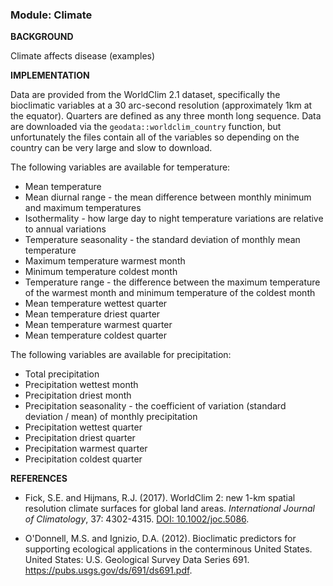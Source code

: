 ### **Module: Climate**

**BACKGROUND**

Climate affects disease (examples)

**IMPLEMENTATION**

Data are provided from the WorldClim 2.1 dataset, specifically the bioclimatic variables at a 30 arc-second resolution (approximately 1km at the equator). Quarters are defined as any three month long sequence. Data are downloaded via the `geodata::worldclim_country` function, but unfortunately the files contain all of the variables so depending on the country can be very large and slow to download.

The following variables are available for temperature: 

- Mean temperature
- Mean diurnal range - the mean difference between monthly minimum and maximum temperatures
- Isothermality - how large day to night temperature variations are relative to annual variations
- Temperature seasonality - the standard deviation of monthly mean temperature
- Maximum temperature warmest month 
- Minimum temperature coldest month
- Temperature range - the difference between the maximum temperature of the warmest month and minimum temperature of the coldest month
- Mean temperature wettest quarter
- Mean temperature driest quarter
- Mean temperature warmest quarter
- Mean temperature coldest quarter
                            
The following variables are available for precipitation:

- Total precipitation
- Precipitation wettest month
- Precipitation driest month
- Precipitation seasonality - the coefficient of variation (standard deviation / mean) of monthly precipitation
- Precipitation wettest quarter
- Precipitation driest quarter
- Precipitation warmest quarter
- Precipitation coldest quarter

**REFERENCES**

- Fick, S.E. and Hijmans, R.J. (2017). WorldClim 2: new 1-km spatial resolution climate surfaces for global land areas. *International Journal of Climatology*, 37: 4302-4315. <a href="https://doi.org/10.1002/joc.5086" target="_blank">DOI: 10.1002/joc.5086</a>.  

- O'Donnell, M.S. and Ignizio, D.A. (2012). Bioclimatic predictors for supporting ecological applications in the conterminous United States. United States: U.S. Geological Survey Data Series 691. <a href="https://pubs.usgs.gov/ds/691/ds691.pdf" target="_blank">https://pubs.usgs.gov/ds/691/ds691.pdf</a>.
